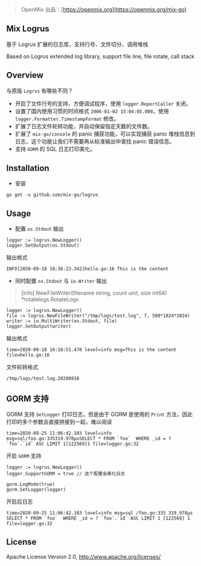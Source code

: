 > OpenMix 出品：[https://openmix.org](https://openmix.org/mix-go)

## Mix Logrus

基于 Logrus 扩展的日志库，支持行号、文件切分、调用堆栈

Based on Logrus extended log library, support file line, file rotate, call stack

## Overview

与原版 `Logrus` 有哪些不同？

- 开启了文件行号的支持，方便调试程序，使用 `logger.ReportCaller` 关闭。
- 设置了国内使用习惯的时间格式 `2006-01-02 15:04:05.000`，使用 `logger.Formatter.TimestampFormat` 修改。
- 扩展了日志文件轮转功能，并自动保留指定天数的文件数。
- 扩展了 `mix-go/console` 的 panic 捕获功能，可以实现捕获 panic 堆栈信息到日志，这个功能让我们不需要再从标准输出中查找 panic 错误信息。
- 支持 `GORM` 的 SQL 日志打印美化。

## Installation

- 安装

```
go get -u github.com/mix-go/logrus
```

## Usage

- 配置 `os.Stdout` 输出

~~~
logger := logrus.NewLogger()
logger.SetOutput(os.Stdout)
~~~

输出格式

~~~
INFO[2020-09-18 18:36:23.342]hello.go:16 This is the content
~~~

- 同时配置  `os.Stdout` 与 `io.Writer` 输出

>[info] NewFileWriter(filename string, count uint, size int64) *rotatelogs.RotateLogs

~~~
logger := logrus.NewLogger()
file := logrus.NewFileWriter("/tmp/logs/test.log", 7, 500*1024*1024)
writer := io.MultiWriter(os.Stdout, file)
logger.SetOutput(writer)
~~~

输出格式

~~~
time=2020-09-18 16:18:51.470 level=info msg=This is the content file=hello.go:16
~~~

文件轮转格式

~~~
/tmp/logs/test.log.20200916
~~~

## GORM 支持

GORM 支持 `SetLogger` 打印日志，但是由于 GORM 是使用的 `Print` 方法，因此打印的多个参数会直接拼接到一起，难以阅读

```
time=2020-09-25 11:06:42.103 level=info msg=sql/foo.go:335319.978µsSELECT * FROM `foo`  WHERE _id = ? `foo`.`id` ASC LIMIT 1[122569]1 file=logger.go:32
```

开启 `GORM` 支持

```
logger := logrus.NewLogger()
logger.SupportGORM = true // 这个配置会美化日志

gorm.LogMode(true)
gorm.SetLogger(logger)
```

开启后日志

```
time=2020-09-25 11:06:42.103 level=info msg=sql /foo.go:335 319.978µs SELECT * FROM `foo`  WHERE _id = ? `foo`.`id` ASC LIMIT 1 [122569] 1 file=logger.go:32
```

## License

Apache License Version 2.0, http://www.apache.org/licenses/
